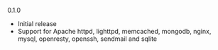 0.1.0 
* Initial release
* Support for Apache httpd, lighttpd, memcached, mongodb, nginx, mysql, openresty,
  openssh, sendmail and sqlite